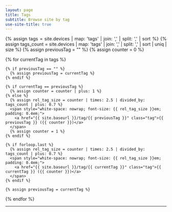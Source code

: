 ```yaml
---
layout: page
title: Tags
subtitle: Browse site by tag
use-site-title: true
---
```


<div class="home">
  <p class="post-meta" style="text-align: justify;">
  {% assign tags =  site.devices | map: 'tags' | join: ',' | split: ',' | sort %}
  {% assign tags_count =  site.devices | map: 'tags' | join: ',' | split: ',' | sort | uniq | size %}
  {% assign previousTag = "" %}
  {% assign counter = 0 %}

  {% for currentTag in tags %}

    {% if previousTag == "" %}
      {% assign previousTag = currentTag %}
    {% endif %}

    {% if currentTag == previousTag %}
      {% assign counter = counter | plus: 1 %}
    {% else %}
      {% assign rel_tag_size = counter | times: 2.5 | divided_by: tags_count | plus: 0.7 %}
      <span style="white-space: nowrap; font-size: {{ rel_tag_size }}em; padding: 0.4em;">
        <a href="{{ site.baseurl }}/tag/{{ previousTag }}" class="tag">{{ previousTag }} ({{ counter }})</a>
      </span>
      {% assign counter = 1 %}
    {% endif %}

    {% if forloop.last %}
      {% assign rel_tag_size = counter | times: 2.5 | divided_by: tags_count | plus: 0.7 %}
      <span style="white-space: nowrap; font-size: {{ rel_tag_size }}em; padding: 0.4em;">
        <a href="{{ site.baseurl }}/tag/{{ currentTag }}" class="tag">{{ currentTag }} ({{ counter }})</a>
      </span>
    {% endif %}

    {% assign previousTag = currentTag %}

  {% endfor %}
  </p>
</div>

<hr>
